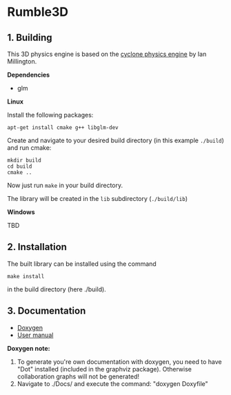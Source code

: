 # Rumble3D
## 1. Building

This 3D physics engine is based on the [cyclone physics engine](https://github.com/idmillington/cyclone-physics) by Ian Millington.

**Dependencies**

* glm

**Linux**

Install the following packages:
```
apt-get install cmake g++ libglm-dev
```

Create and navigate to your desired build directory (in this example `./build`) and run cmake:
```
mkdir build
cd build
cmake ..
```

Now just run `make` in your build directory.

The library will be created in the `lib` subdirectory (`./build/lib`)

**Windows**

TBD

## 2. Installation
The built library can be installed using the command
```
make install
```
in the build directory (here ./build).

## 3. Documentation
* [Doxygen](https://nelaty.github.io/Rumble3D/DoxygenDoc/html/index.html)
* [User manual](https://nelaty.github.io/Rumble3D/UserManual/Rumble3D_UserManual.pdf)

**Doxygen note:**

1. To generate you're own documentation with doxygen, you need to have "Dot" installed (included in the graphviz package). Otherwise collaboration graphs will not be generated!
2. Navigate to ./Docs/ and execute the command: "doxygen Doxyfile"

